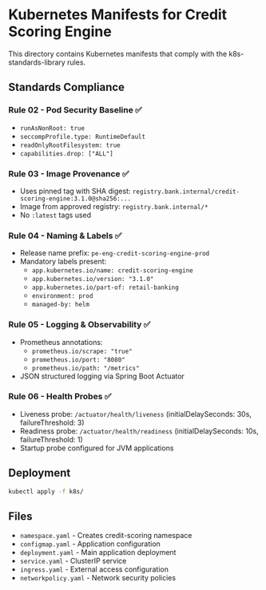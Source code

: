 # Kubernetes Manifests for Credit Scoring Engine

This directory contains Kubernetes manifests that comply with the k8s-standards-library rules.

## Standards Compliance

### Rule 02 - Pod Security Baseline ✅
- `runAsNonRoot: true`
- `seccompProfile.type: RuntimeDefault`
- `readOnlyRootFilesystem: true`
- `capabilities.drop: ["ALL"]`

### Rule 03 - Image Provenance ✅
- Uses pinned tag with SHA digest: `registry.bank.internal/credit-scoring-engine:3.1.0@sha256:...`
- Image from approved registry: `registry.bank.internal/*`
- No `:latest` tags used

### Rule 04 - Naming & Labels ✅
- Release name prefix: `pe-eng-credit-scoring-engine-prod`
- Mandatory labels present:
  - `app.kubernetes.io/name: credit-scoring-engine`
  - `app.kubernetes.io/version: "3.1.0"`
  - `app.kubernetes.io/part-of: retail-banking`
  - `environment: prod`
  - `managed-by: helm`

### Rule 05 - Logging & Observability ✅
- Prometheus annotations:
  - `prometheus.io/scrape: "true"`
  - `prometheus.io/port: "8080"`
  - `prometheus.io/path: "/metrics"`
- JSON structured logging via Spring Boot Actuator

### Rule 06 - Health Probes ✅
- Liveness probe: `/actuator/health/liveness` (initialDelaySeconds: 30s, failureThreshold: 3)
- Readiness probe: `/actuator/health/readiness` (initialDelaySeconds: 10s, failureThreshold: 1)
- Startup probe configured for JVM applications

## Deployment

```bash
kubectl apply -f k8s/
```

## Files

- `namespace.yaml` - Creates credit-scoring namespace
- `configmap.yaml` - Application configuration
- `deployment.yaml` - Main application deployment
- `service.yaml` - ClusterIP service
- `ingress.yaml` - External access configuration
- `networkpolicy.yaml` - Network security policies
